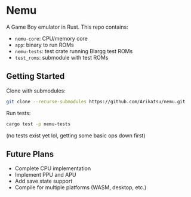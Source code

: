 # Nemu

A Game Boy emulator in Rust. This repo contains:

- `nemu-core`: CPU/memory core
- `app`: binary to run ROMs
- `nemu-tests`: test crate running Blargg test ROMs
- `test_roms`: submodule with test ROMs

## Getting Started

Clone with submodules:

```bash
git clone --recurse-submodules https://github.com/Arikatsu/nemu.git
```

Run tests:
```bash
cargo test -p nemu-tests
```

(no tests exist yet lol, getting some basic ops down first)

## Future Plans

- Complete CPU implementation
- Implement PPU and APU
- Add save state support
- Compile for multiple platforms (WASM, desktop, etc.)